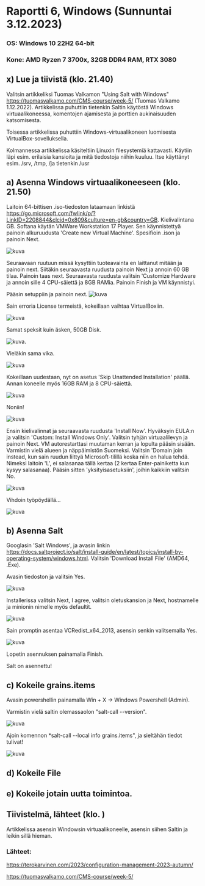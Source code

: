 # Raportti 6, Windows (Sunnuntai 3.12.2023)

### OS: Windows 10 22H2 64-bit
### Kone: AMD Ryzen 7 3700x, 32GB DDR4 RAM, RTX 3080

## x) Lue ja tiivistä (klo. 21.40)

 Valitsin artikkeliksi Tuomas Valkamon "Using Salt with Windows" https://tuomasvalkamo.com/CMS-course/week-5/ (Tuomas Valkamo 1.12.2022). Artikkelissa puhuttiin tietenkin Saltin käytöstä Windows virtuaalikoneessa, komentojen ajamisesta ja porttien aukinaisuuden katsomisesta. 

Toisessa artikkelissa puhuttiin Windows-virtuaalikoneen luomisesta VirtualBox-sovelluksella. 

Kolmannessa artikkelissa käsiteltiin Linuxin filesystemiä kattavasti. Käytiin läpi esim. erilaisia kansioita ja mitä tiedostoja niihin kuuluu. Itse käyttänyt esim. /srv, /tmp, /ja tietenkin /usr

## a) Asenna Windows virtuaalikoneeseen (klo. 21.50)

Laitoin 64-bittisen .iso-tiedoston lataamaan linkistä https://go.microsoft.com/fwlink/p/?LinkID=2208844&clcid=0x809&culture=en-gb&country=GB. Kielivalintana GB. Softana käytän VMWare Workstation 17 Player. Sen käynnistettyä painoin alkuruudusta 'Create new Virtual Machine'. Spesifioin .ison ja painoin Next.  

![kuva](https://github.com/laurijuusti/Palvelinten-hallinta/assets/122888655/4eecce6d-2157-4987-a4a3-275bfcb495de)

Seuraavaan ruutuun missä kysyttiin tuoteavainta en laittanut mitään ja painoin next. Siitäkin seuraavasta ruudusta painoin Next ja annoin 60 GB tilaa. Painoin taas next. Seuraavasta ruudusta valitsin 'Customize Hardware ja annoin sille 4 CPU-säiettä ja 8GB RAMia. Painoin Finish ja VM käynnistyi. 

Pääsin setuppiin ja painoin next. ![kuva](https://github.com/laurijuusti/Palvelinten-hallinta/assets/122888655/74f69acd-0888-4807-b99f-67407e53c068)

Sain erroria License termeistä, kokeillaan vaihtaa VirtualBoxiin. 

![kuva](https://github.com/laurijuusti/Palvelinten-hallinta/assets/122888655/e59cc162-5851-472c-996b-19ec72ad710f)

Samat speksit kuin äsken, 50GB Disk. 

![kuva](https://github.com/laurijuusti/Palvelinten-hallinta/assets/122888655/efb95b3a-54a7-45b0-8f05-ea7cf3749a9f). 

Vieläkin sama vika. 

![kuva](https://github.com/laurijuusti/Palvelinten-hallinta/assets/122888655/1bf026c2-f0dd-4c8c-9340-b22e6f0cab1b)

Kokeillaan uudestaan, nyt on asetus 'Skip Unattended Installation' päällä. Annan koneelle myös 16GB RAM ja 8 CPU-säiettä.

![kuva](https://github.com/laurijuusti/Palvelinten-hallinta/assets/122888655/ba2bdb3f-e20f-41a0-aec1-a7e7ff5845d7)

Noniin! 

![kuva](https://github.com/laurijuusti/Palvelinten-hallinta/assets/122888655/037e5f68-f7d4-4a24-8d92-97071d441257) 

Ensin kielivalinnat ja seuraavasta ruudusta 'Install Now'. Hyväksyin EULA:n ja valitsin 'Custom: Install Windows Only'. Valitsin tyhjän virtuaalilevyn ja painoin Next. VM autorestarttasi muutaman kerran ja lopulta pääsin sisään. Varmistin vielä alueen ja näppäimistön Suomeksi. Valitsin 'Domain join instead, kun sain ruudun liittyä Microsoft-tilillä koska niin en halua tehdä. Nimeksi laitoin 'L', ei salasanaa tällä kertaa (2 kertaa Enter-painiketta kun kysyy salasanaa). Pääsin sitten 'yksityisasetuksiin', joihin kaikkiin valitsin No. 

![kuva](https://github.com/laurijuusti/Palvelinten-hallinta/assets/122888655/52156295-c2bd-48a4-b88e-029591091cf0)

Vihdoin työpöydällä...

![kuva](https://github.com/laurijuusti/Palvelinten-hallinta/assets/122888655/c965aa63-9577-433b-a761-d72f5367083e)


## b) Asenna Salt

Googlasin 'Salt Windows', ja avasin linkin https://docs.saltproject.io/salt/install-guide/en/latest/topics/install-by-operating-system/windows.html. Valitsin 'Download Install File' (AMD64, .Exe).

Avasin tiedoston ja valitsin Yes.

![kuva](https://github.com/laurijuusti/Palvelinten-hallinta/assets/122888655/ced4f3c8-3f1e-4aa1-88d2-f518ba87806d)

Installerissa valitsin Next, I agree, valitsin oletuskansion ja Next, hostnamelle ja minionin nimelle myös defaultit. 

![kuva](https://github.com/laurijuusti/Palvelinten-hallinta/assets/122888655/eb32f5d1-2c79-45e7-aacb-455ec35f4ebb)

Sain promptin asentaa VCRedist_x64_2013, asensin senkin valitsemalla Yes.

![kuva](https://github.com/laurijuusti/Palvelinten-hallinta/assets/122888655/66a57d88-a9c3-4078-95b9-601bb5e4893c)

Lopetin asennuksen painamalla Finish.

Salt on asennettu!

## c) Kokeile grains.items

Avasin powershellin painamalla Win + X -> Windows Powershell (Admin).

Varmistin vielä saltin olemassaolon "salt-call --version".

![kuva](https://github.com/laurijuusti/Palvelinten-hallinta/assets/122888655/6ca7d102-6c28-4437-aedc-a8caf2aa8608)

Ajoin komennon *salt-call --local info grains.items", ja sieltähän tiedot tulivat!

![kuva](https://github.com/laurijuusti/Palvelinten-hallinta/assets/122888655/ba6f3bfd-5fad-47ce-907c-8de2a16456b5)






## d) Kokeile File

## e) Kokeile jotain uutta toimintoa. 

## Tiivistelmä, lähteet (klo. )

Artikkelissa asensin Windowsin virtuaalikoneelle, asensin siihen Saltin ja leikin sillä hieman.

### Lähteet:

https://terokarvinen.com/2023/configuration-management-2023-autumn/

https://tuomasvalkamo.com/CMS-course/week-5/
